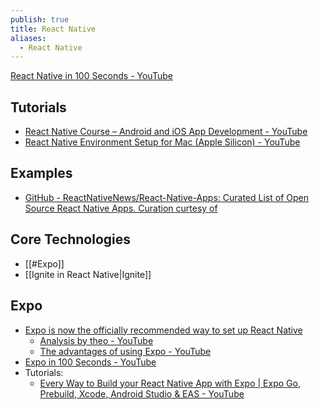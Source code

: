 ```yaml
---
publish: true
title: React Native
aliases:
  - React Native
---
```

[React Native in 100 Seconds - YouTube](https://www.youtube.com/watch?v=gvkqT_Uoahw&pp=ygUeZXhwbyByZWFjdCBuYXRpdmUgaW9zIHR1dG9yaWFs) 

## Tutorials
- [React Native Course – Android and iOS App Development - YouTube](https://www.youtube.com/watch?v=obH0Po_RdWk&pp=ygUeZXhwbyByZWFjdCBuYXRpdmUgaW9zIHR1dG9yaWFs)
- [React Native Environment Setup for Mac (Apple Silicon) - YouTube](https://www.youtube.com/watch?v=lq6oVsY_ssI) 

## Examples
- [GitHub - ReactNativeNews/React-Native-Apps: Curated List of Open Source React Native Apps. Curation curtesy of](https://github.com/ReactNativeNews/React-Native-Apps) 

## Core Technologies
- [[#Expo]]
- [[Ignite in React Native|Ignite]]

## Expo 
- [Expo is now the officially recommended way to set up React Native](https://reactnative.dev/blog/2024/06/25/use-a-framework-to-build-react-native-apps) 
	- [Analysis by theo - YouTube](https://www.youtube.com/watch?v=ek_IdGC0G80) 
	- [The advantages of using  Expo - YouTube](https://www.youtube.com/watch?v=gntZth3mIbM)
- [Expo in 100 Seconds - YouTube](https://www.youtube.com/watch?v=vFW_TxKLyrE) 
- Tutorials: 
	- [Every Way to Build your React Native App with Expo | Expo Go, Prebuild, Xcode, Android Studio & EAS - YouTube](https://www.youtube.com/watch?v=cs-zgHjt5RQ&pp=ygUeZXhwbyByZWFjdCBuYXRpdmUgaW9zIHR1dG9yaWFs) 